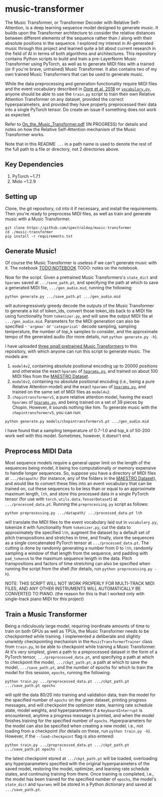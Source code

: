 # music-transformer

The Music Transformer, or Transformer Decoder with Relative Self-Attention, is a deep learning sequence model designed to generate music. It builds upon the Transformer architecture to consider the relative distances between different elements of the sequence rather than / along with their absolute positions in the sequence. I explored my interest in AI-generated music through this project and learned quite a bit about current research in the field of AI in terms of both algorithms and architectures. This repository contains Python scripts to build and train a pre-LayerNorm Music Transformer using PyTorch, as well as to generate MIDI files with a trained (or if you're brave, untrained) Music Transformer. It also contains two of my own trained Music Transformers that can be used to generate music.

While the data preprocessing and generation functionality require MIDI files and the event vocabulary described in [Oore et al. 2018](https://arxiv.org/pdf/1808.03715.pdf) or [`vocabulary.py`](https://github.com/spectraldoy/music-transformer/blob/main/vocabulary.py), anyone should be able to use the `train.py` script to train their own Relative Attention Transformer on any dataset, provided the correct hyperparameters, and provided they have properly preprocessed their data into a single PyTorch tensor. Do create an issue if something does not work as expected.

Refer to [On_the_Music_Transformer.pdf](https://github.com/spectraldoy/music-transformer/blob/main/On_the_Music_Transformer.pdf) (IN PROGRESS) for details and notes on how the Relative Self-Attention mechanism of the Music Transformer works.

Note that in this README `...` in a path name is used to denote the rest of the full path to a file or directory, not 2 directories above.

## Key Dependencies
1. PyTorch ~1.7.1
2. Mido ~1.2.9

## Setting up
Clone, the git repository, cd into it if necessary, and install the requirements. Then you're ready to preprocess MIDI files, as well as train and generate music with a Music Transformer.
```shell
git clone https://github.com/spectraldoy/music-transformer
cd ./music-transformer
pip install -r requirements.txt
```

## Generate Music!
Of course the Music Transformer is useless if we can't generate music with it. The notebook <TODO:NOTEBOOK> TODO: notes on the notebook.

Now for the script. Given a pretrained Music Transformers's `state_dict` and `hparams` saved at `.../save_path.pt`, and specifying the path at which to save a generated MIDI file, `.../gen_audio.mid`, running the following:
```shell
python generate.py .../save_path.pt .../gen_audio.mid
```
will autoregressively greedy decode the outputs of the Music Transformer to generate a list of token_ids, convert those token_ids back to a MIDI file using functionality from `tokenizer.py`, and will save the output MIDI file at `.../gen_audio.mid`. Parameters for the MIDI generation can also be specified - `'argmax'` or `'categorical'` decode sampling, sampling temperature, the number of top_k samples to consider, and the approximate tempo of the generated audio (for more details, run `python generate.py -h`).

I have uploaded [three small pretrained Music Transformers](https://github.com/spectraldoy/music-transformer/blob/main/models) to this repository, with which anyone can run this script to generate music. The models are:
1. `model4v2`, containing absolute positional encoding up to 20000 positions and otherwise the exact `hparams` of [`hparams.py`](https://github.com/spectraldoy/music-transformer/blob/main/hparams.py), and trained on about 100 MIDI files from the [MAESTRO Dataset](https://magenta.tensorflow.org/datasets/maestro). 
2. `model6v2`, containing no absolute positional encoding (i.e., being a pure Relative Attention model) and the exact `hparams` of [`hparams.py`](https://github.com/spectraldoy/music-transformer/blob/main/hparams.py), and trained on the same set of MIDI files as `model4v2`.
3. `chopintransformerv5`, a pure relative attention model, having the exact `hparams` of [`hparams.py`](https://github.com/spectraldoy/music-transformer/blob/main/hparams.py), and being trained on a set of 39 pieces by Chopin. However, it sounds nothing like him.
To generate music with the `chopintransformerv5`, you can run:
```shell
python generate.py models/chopintransformerv5.pt .../gen_audio.mid
```
I have found that a sampling temperature of 0.7-1.0 and top_k of 50-200 work well with this model. Sometimes, however, it doesn't end.

## Preprocess MIDI Data
Most sequence models require a general upper limit on the length of the sequences being model, it being too computationally or memory expensive to handle longer sequences. So, suppose you have a directory of MIDI files at `.../datapath/` (for instance, any of the folders in the [MAESTRO Dataset](https://magenta.tensorflow.org/datasets/maestro)), and would like to convert these files into an event vocabulary that can be trained on, cut these sequences to be less than or equal to an approximate maximum length, `lth`, and store this processed data in a single PyTorch tensor (for use with `torch.utils.data.TensorDataset`) at `.../processed_data.pt`. Running the `preprocessing.py` script as follows:
```shell
python preprocessing.py .../datapath/ .../processed_data.pt lth
```
will translate the MIDI files to the event vocabulary laid out in `vocabulary.py`, tokenize it with functionality from `tokenizer.py`, cut the data to approximately the specified `lth`, augment the dataset by a default set of pitch transpositions and stretches in time, and finally, store the sequences as a single concatenated PyTorch tensor at `.../processed_data.pt`. The cutting is done by randomly generating a number from 0 to `lth`, randomly sampling a window of that length from the sequence, and padding with `pad_tokens`s to the maximum sequence length in the data. Pitch transpositions and factors of time stretching can also be specified when running the script from the shell (for details, run `python preprocessing.py -h`).

NOTE: THIS SCRIPT WILL NOT WORK PROPERLY FOR MULTI-TRACK MIDI FILES, AND ANY OTHER INSTRUMENTS WILL AUTOMATICALLY BE CONVERTED TO PIANO.
(the reason for this is that I worked only with single-track piano MIDI for this project)

## Train a Music Transformer
Being a ridiculously large model, requiring inordinate amounts of time to train on both GPUs as well as TPUs, the Music Transformer needs to be checkpointed while training. I implemented a deliberate and slightly unwieldy checkpointing mechanism in the `MusicTransformerTrainer` class from `train.py`, to be able to checkpoint while training a Music Transformer. At it's very simplest, given a path to a preprocessed dataset in the form of a PyTorch tensor, `.../preprocessed_data.pt`, and specifying a path at which to checkpoint the model, `.../ckpt_path.pt`, a path at which to save the model, `.../save_path.pt`, and the number of epochs for which to train the model for this session, `epochs`, running the following:
```shell
python train.py .../preprocessed_data.pt .../ckpt_path.pt .../save_path.pt epochs
```
will split the data 80/20 into training and validation data, train the model for the specified number of `epochs` on the given dataset, printing progress messages, and will checkpoint the optimizer state, learning rate schedule state, model weights, and hyperparameters if a `KeyboardInterrupt` is encountered, anytime a progress message is printed, and when the model finishes training for the specified number of `epochs`. Hyperparameters for the model can also be specified when creating a new model, i.e., not loading from a checkpoint (for details on these, run `python train.py -h`). However, if the `--load-checkpoint` flag is also entered:
```shell
python train.py .../preprocessed_data.pt .../ckpt_path.pt .../save_path.pt epochs -l
```
the latest checkpoint stored at `.../ckpt_path.pt` will be loaded, overloading any hyperparameters specified with the original hyperparameters of the saved model, restoring the model, optimizer, and learning rate schedule states, and continuing training from there. Once training is completed, i.e., the model has been trained for the specified number of `epochs`, the model's `state_dict` and `hparams` will be stored in a Python dictionary and saved at `.../save_path.pt`.

